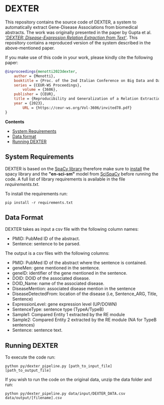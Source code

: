 # DEXTER
This repository contains the source code of DEXTER, a system to automatically extract Gene-Disease Associations from biomedical abstracts. The work was originally presented in the paper by Gupta et al. [*'DEXTER: Disease-Expression Relation Extraction from Text'*](https://pubmed.ncbi.nlm.nih.gov/29860481/). This repository contains a reproduced version of the system described in the above-mentioned paper. 

If you make use of this code in your work, please kindly cite the following paper:

```bibtex
@inproceedings{menotti2023dexter,
	author = {Menotti},
	booktitle = {Proc. of the 2nd Italian Conference on Big Data and Data Science (ITADATA 2023)},
	series = {CEUR-WS Proceedings},
        volume = {3606},
	publisher = {CEUR},
	title = {Reproducibility and Generalization of a Relation Extraction System for Gene-Disease Associations},
	year = {2023},
        URL = {https://ceur-ws.org/Vol-3606/invited78.pdf}
}
```

**Contents**

* [System Requirements](#system-requirements)
* [Data format](#data-format)
* [Running DEXTER](#running-dexter)

## System Requirements

DEXTER is based on the [SpaCy library](https://spacy.io/) therefore make sure to [install](https://spacy.io/usage) the spacy library and the **"en-sci-sm"** model from [SciSpaCy]([https://spacy.io/](https://allenai.github.io/scispacy/)) before running the code. A full list of library requirements is available in the file _requirements.txt_.

To install the requirements run:
```
pip install -r requirements.txt
```

## Data Format

DEXTER takes as input a csv file with the following column names:
- PMID: PubMed ID of the abstract.
- Sentence: sentence to be parsed.

The output is a csv files with the following columns:
- PMID: PubMed ID of the abstract where the sentence is contained.
- geneMen: gene mentioned in the sentence.
- geneID: identifier of the gene mentioned in the sentence.
- DOID: DOID of the associated disease.
- DOID_Name: name of the associated disease.
- DiseaseMention: associated disease mention in the sentence
- DiseaseDetectedFrom: location of the disease (i.e, Sentence_ARG, Title, Sentence)
- ExpressionLevel: gene expression level (UP/DOWN)
- SentenceType: sentence type (TypeA/TypeB)
- Sample1: Compared Entity 1 extracted by the RE module
- Sample2: Compared Entity 2 extracted by the RE module (NA for TypeB sentences)
- Sentence: sentence text.

## Running DEXTER

To execute the code run:
```
python py/dexter_pipeline.py [path_to_input_file] [path_to_output_file]
```

If you wish to run the code on the original data, unzip the data folder and run:
```
python py/dexter_pipeline.py data/input/DEXTER_DATA.csv data/output/[filename].csv
```

